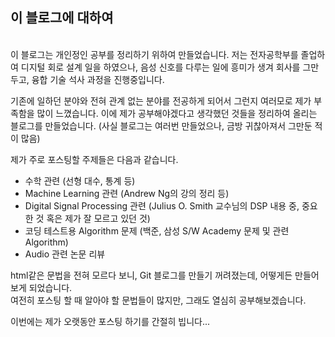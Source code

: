 ## 이 블로그에 대하여
<br>
이 블로그는 개인정인 공부를 정리하기 위하여 만들었습니다. 저는 전자공학부를 졸업하여 디지털 회로 설계 일을 하였으나, 음성 신호를 다루는 일에 흥미가 생겨 회사를 그만두고, 융합 기술 석사 과정을 진행중입니다.<br>

기존에 일하던 분야와 전혀 관계 없는 분야를 전공하게 되어서 그런지 여러모로 제가 부족함을 많이 느꼈습니다. 이에 제가 공부해야겠다고 생각했던 것들을 정리하여 올리는 블로그를 만들었습니다. (사실 블로그는 여러번 만들었으나, 금방 귀찮아져서 그만둔 적이 많음)<br>

제가 주로 포스팅할 주제들은 다음과 같습니다.

- 수학 관련 (선형 대수, 통계 등)
- Machine Learning 관련 (Andrew Ng의 강의 정리 등)
- Digital Signal Processing 관련 (Julius O. Smith 교수님의 DSP 내용 중, 중요한 것 혹은 제가 잘 모르고 있던 것)
- 코딩 테스트용 Algorithm 문제 (백준, 삼성 S/W Academy 문제 및 관련 Algorithm)
- Audio 관련 논문 리뷰

html같은 문법을 전혀 모르다 보니, Git 블로그를 만들기 꺼려졌는데, 어떻게든 만들어보게 되었습니다.<br>
여전히 포스팅 할 때 알아야 할 문법들이 많지만, 그래도 열심히 공부해보겠습니다.<br>

이번에는 제가 오랫동안 포스팅 하기를 간절히 빕니다...
